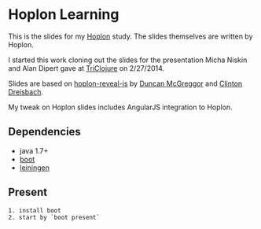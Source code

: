 # Hoplon Learning

This is the slides for my [Hoplon](http://hoplon.io) study.
The slides themselves are written by Hoplon.

I started this work cloning out the slides for
the presentation Micha Niskin and Alan Dipert gave at
[TriClojure](http://www.meetup.com/TriClojure/events/165767582/) on
2/27/2014.


Slides are based on [hoplon-reveal-js][1] by
[Duncan McGreggor](https://github.com/oubiwann) and
[Clinton Dreisbach](https://github.com/cndreisbach).


My tweak on Hoplon slides includes AngularJS integration to Hoplon.


## Dependencies

- java 1.7+
- [boot][2]
- [leiningen][3]

## Present

    1. install boot
    2. start by `boot present`

[1]: https://github.com/oubiwann/hoplon-reveal-js
[2]: https://github.com/tailrecursion/boot
[3]: https://github.com/technomancy/leiningen
